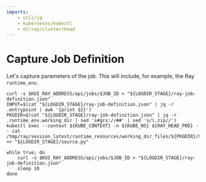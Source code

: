 ```yaml
---
imports:
    - util/jq
    - kubernetes/kubectl
    - ml/ray/cluster/head
---
```


# Capture Job Definition

Let's capture parameters of the job. This will include, for example,
the Ray `runtime_env`.

```shell.async
curl -s $KUI_RAY_ADDRESS/api/jobs/$JOB_ID > "${LOGDIR_STAGE}/ray-job-definition.json"
INPUT=$(cat "${LOGDIR_STAGE}/ray-job-definition.json" | jq -r .entrypoint | awk '{print $2}')
PKGDIR=$(cat "${LOGDIR_STAGE}/ray-job-definition.json" | jq -r .runtime_env.working_dir | sed 's#gcs://##' | sed 's/\.zip//')
kubectl exec --context ${KUBE_CONTEXT} -n ${KUBE_NS} ${RAY_HEAD_POD} -- cat /tmp/ray/session_latest/runtime_resources/working_dir_files/${PKGDIR}/${INPUT} >> "${LOGDIR_STAGE}/source.py"

while true; do
    curl -s $KUI_RAY_ADDRESS/api/jobs/$JOB_ID > "${LOGDIR_STAGE}/ray-job-definition.json"
    sleep 10
done
```
